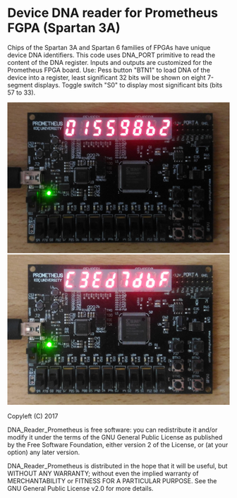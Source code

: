 # Device DNA reader for Prometheus FGPA (Spartan 3A)

Chips of the Spartan 3A and Spartan 6 families of FPGAs have unique device DNA identifiers. This code uses DNA_PORT primitive to read the content of the DNA register.
Inputs and outputs are customized for the Prometheus FPGA board.
Use: Pess button "BTN1" to load DNA of the device into a register, least significant 32 bits will be shown on eight 7-segment displays. Toggle switch "S0" to display most significant bits (bits 57 to 33).

![MSB](DNA_Part1.jpg "Most significant bits of the DNA")
![LSB](DNA_Part2.jpg "Least significant bits of the DNA")

Copyleft (C) 2017

DNA_Reader_Prometheus is free software: you can redistribute it and/or modify it under the terms of the GNU General Public License as published by the Free Software Foundation, either version 2 of the License, or (at your option) any later version.

DNA_Reader_Prometheus is distributed in the hope that it will be useful, but WITHOUT ANY WARRANTY; without even the implied warranty of MERCHANTABILITY or FITNESS FOR A PARTICULAR PURPOSE. See the GNU General Public License v2.0 for more details.
